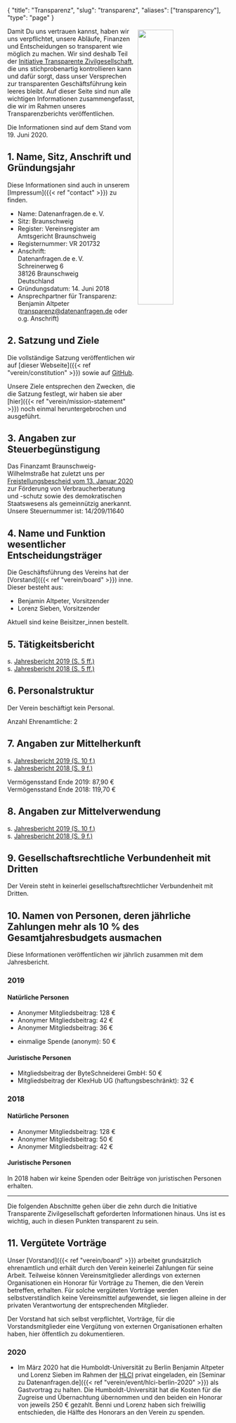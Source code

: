 {
    "title": "Transparenz",
    "slug": "transparenz",
    "aliases": ["transparency"],
    "type": "page"
}

<a href="https://www.transparency.de/mitmachen/initiative-transparente-zivilgesellschaft/" class="no-link-decoration"><img src="/img/logo-itz.svg" style="float: right; width: 40%; min-width: 200px; padding: 5px;"></a>

Damit Du uns vertrauen kannst, haben wir uns verpflichtet, unsere Abläufe, Finanzen und Entscheidungen so transparent wie möglich zu machen. Wir sind deshalb Teil der [Initiative Transparente Zivilgesellschaft](https://www.transparency.de/mitmachen/initiative-transparente-zivilgesellschaft/), die uns stichprobenartig kontrollieren kann und dafür sorgt, dass unser Versprechen zur transparenten Geschäftsführung kein leeres bleibt. Auf dieser Seite sind nun alle wichtigen Informationen zusammengefasst, die wir im Rahmen unseres Transparenzberichts veröffentlichen.

Die Informationen sind auf dem Stand vom 19. Juni 2020.

## 1. Name, Sitz, Anschrift und Gründungsjahr

Diese Informationen sind auch in unserem [Impressum]({{< ref "contact" >}}) zu finden.

 - Name: Datenanfragen.de e.&thinsp;V.
 - Sitz: Braunschweig
 - Register: Vereinsregister am Amtsgericht Braunschweig
 - Registernummer: VR 201732
 - Anschrift:  
   Datenanfragen.de e.&thinsp;V.  
   Schreinerweg 6  
   38126 Braunschweig  
   Deutschland  
 - Gründungsdatum: 14. Juni 2018
 - Ansprechpartner für Transparenz: Benjamin Altpeter ([transparenz@datenanfragen.de](mailto:transparenz@datenanfragen.de) oder o.g. Anschrift)

## 2. Satzung und Ziele

Die vollständige Satzung veröffentlichen wir auf [dieser Webseite]({{< ref "verein/constitution" >}}) sowie auf [GitHub](https://github.com/datenanfragen/verein/blob/master/satzung.md).

Unsere Ziele entsprechen den Zwecken, die die Satzung festlegt, wir haben sie aber [hier]({{< ref "verein/mission-statement" >}}) noch einmal heruntergebrochen und ausgeführt.

## 3. Angaben zur Steuerbegünstigung

Das Finanzamt Braunschweig-Wilhelmstraße hat zuletzt uns per [Freistellungsbescheid vom 13. Januar 2020](https://static.dacdn.de/docs/freistellungsbescheid_2020-01-13.pdf) zur Förderung von Verbraucherberatung und -schutz sowie des demokratischen Staatswesens als gemeinnützig anerkannt. Unsere Steuernummer ist: 14/209/11640

## 4. Name und Funktion wesentlicher Entscheidungsträger

Die Geschäftsführung des Vereins hat der [Vorstand]({{< ref "verein/board" >}}) inne. Dieser besteht aus:
 
 - Benjamin Altpeter, Vorsitzender
 - Lorenz Sieben, Vorsitzender

Aktuell sind keine Beisitzer_innen bestellt.

## 5. Tätigkeitsbericht

s. [Jahresbericht 2019 (S. 5 ff.)](https://static.dacdn.de/docs/bericht-2019.pdf)  
s. [Jahresbericht 2018 (S. 5 ff.)](https://static.dacdn.de/docs/bericht-2018.pdf)

## 6. Personalstruktur

Der Verein beschäftigt kein Personal.

Anzahl Ehrenamtliche: 2

## 7. Angaben zur Mittelherkunft

s. [Jahresbericht 2019 (S. 10 f.)](https://static.dacdn.de/docs/bericht-2019.pdf)  
s. [Jahresbericht 2018 (S. 9 f.)](https://static.dacdn.de/docs/bericht-2018.pdf)

Vermögensstand Ende 2019: 87,90 €  
Vermögensstand Ende 2018: 119,70 €

## 8. Angaben zur Mittelverwendung

s. [Jahresbericht 2019 (S. 10 f.)](https://static.dacdn.de/docs/bericht-2019.pdf)  
s. [Jahresbericht 2018 (S. 9 f.)](https://static.dacdn.de/docs/bericht-2018.pdf)

## 9. Gesellschaftsrechtliche Verbundenheit mit Dritten

Der Verein steht in keinerlei gesellschaftsrechtlicher Verbundenheit mit Dritten.

## 10. Namen von Personen, deren jährliche Zahlungen mehr als 10 % des Gesamtjahresbudgets ausmachen

Diese Informationen veröffentlichen wir jährlich zusammen mit dem Jahresbericht.

### 2019

#### Natürliche Personen

- Anonymer Mitgliedsbeitrag: 128 €
- Anonymer Mitgliedsbeitrag: 42 €
- Anonymer Mitgliedsbeitrag: 36 €

<!-- Split the two lists. Without this comment they would end up as one list with stupidly large spacing in-between items. -->

- einmalige Spende (anonym): 50 €

#### Juristische Personen

- Mitgliedsbeitrag der ByteSchneiderei GmbH: 50 €
- Mitgliedsbeitrag der KlexHub UG (haftungsbeschränkt): 32 €

### 2018

#### Natürliche Personen

- Anonymer Mitgliedsbeitrag: 128 €
- Anonymer Mitgliedsbeitrag: 50 €
- Anonymer Mitgliedsbeitrag: 42 €

#### Juristische Personen

In 2018 haben wir keine Spenden oder Beiträge von juristischen Personen erhalten.

---

Die folgenden Abschnitte gehen über die zehn durch die Initiative Transparente Zivilgesellschaft geforderten Informationen hinaus. Uns ist es wichtig, auch in diesen Punkten transparent zu sein.

## 11. Vergütete Vorträge

Unser [Vorstand]({{< ref "verein/board" >}}) arbeitet grundsätzlich ehrenamtlich und erhält durch den Verein keinerlei Zahlungen für seine Arbeit. Teilweise können Vereinsmitglieder allerdings von externen Organisationen ein Honorar für Vorträge zu Themen, die den Verein betreffen, erhalten. Für solche vergüteten Vorträge werden selbstverständlich keine Vereinsmittel aufgewendet, sie liegen alleine in der privaten Verantwortung der entsprechenden Mitglieder.

Der Vorstand hat sich selbst verpflichtet, Vorträge, für die Vorstandsmitglieder eine Vergütung von externen Organisationen erhalten haben, hier öffentlich zu dokumentieren.

### 2020

* Im März 2020 hat die Humboldt-Universität zu Berlin Benjamin Altpeter und Lorenz Sieben im Rahmen der [HLCI](http://www.hlci.de/) privat eingeladen, ein [Seminar zu Datenanfragen.de]({{< ref "verein/event/hlci-berlin-2020" >}}) als Gastvortrag zu halten. Die Humboldt-Universität hat die Kosten für die Zugreise und Übernachtung übernommen und den beiden ein Honorar von jeweils 250&nbsp;€ gezahlt. Benni und Lorenz haben sich freiwillig entschieden, die Hälfte des Honorars an den Verein zu spenden.
